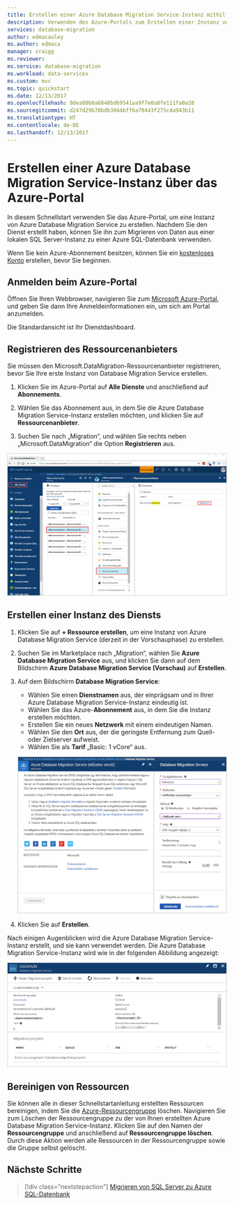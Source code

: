 ```yaml
---
title: Erstellen einer Azure Database Migration Service-Instanz mithilfe des Azure-Portals | Microsoft-Dokumentation
description: Verwenden des Azure-Portals zum Erstellen einer Instanz von Azure Database Migration Service
services: database-migration
author: edmacauley
ms.author: edmaca
manager: craigg
ms.reviewer: 
ms.service: database-migration
ms.workload: data-services
ms.custom: mvc
ms.topic: quickstart
ms.date: 12/13/2017
ms.openlocfilehash: 9dea80b0a6848bd69541aa9f7e0a0fe111fa0a28
ms.sourcegitcommit: d247d29b70bdb3044bff6a78443f275c4a943b11
ms.translationtype: HT
ms.contentlocale: de-DE
ms.lasthandoff: 12/13/2017
---
```

# <a name="create-an-instance-of-the-azure-database-migration-service-by-using-the-azure-portal"></a>Erstellen einer Azure Database Migration Service-Instanz über das Azure-Portal
In diesem Schnellstart verwenden Sie das Azure-Portal, um eine Instanz von Azure Database Migration Service zu erstellen.  Nachdem Sie den Dienst erstellt haben, können Sie ihn zum Migrieren von Daten aus einer lokalen SQL Server-Instanz zu einer Azure SQL-Datenbank verwenden.

Wenn Sie kein Azure-Abonnement besitzen, können Sie ein [kostenloses Konto](https://azure.microsoft.com/free/) erstellen, bevor Sie beginnen.

## <a name="log-in-to-the-azure-portal"></a>Anmelden beim Azure-Portal
Öffnen Sie Ihren Webbrowser, navigieren Sie zum [Microsoft Azure-Portal](https://portal.azure.com/), und geben Sie dann Ihre Anmeldeinformationen ein, um sich am Portal anzumelden.

Die Standardansicht ist Ihr Dienstdashboard.

## <a name="register-the-resource-provider"></a>Registrieren des Ressourcenanbieters
Sie müssen den Microsoft.DataMigration-Ressourcenanbieter registrieren, bevor Sie Ihre erste Instanz von Database Migration Service erstellen.

1. Klicken Sie im Azure-Portal auf **Alle Dienste** und anschließend auf **Abonnements**.

2. Wählen Sie das Abonnement aus, in dem Sie die Azure Database Migration Service-Instanz erstellen möchten, und klicken Sie auf **Ressourcenanbieter**.

3. Suchen Sie nach „Migration“, und wählen Sie rechts neben „Microsoft.DataMigration“ die Option **Registrieren** aus.

![Registrieren des Ressourcenanbieters](media/quickstart-create-data-migration-service-portal/dms-register-provider.png)

## <a name="create-an-instance-of-the-service"></a>Erstellen einer Instanz des Diensts
1. Klicken Sie auf **+ Ressource erstellen**, um eine Instanz von Azure Database Migration Service (derzeit in der Vorschauphase) zu erstellen.

2. Suchen Sie im Marketplace nach „Migration“, wählen Sie **Azure Database Migration Service** aus, und klicken Sie dann auf dem Bildschirm **Azure Database Migration Service (Vorschau)** auf **Erstellen**.

3. Auf dem Bildschirm **Database Migration Service**: 

    - Wählen Sie einen **Dienstnamen** aus, der einprägsam und in Ihrer Azure Database Migration Service-Instanz eindeutig ist.
    - Wählen Sie das Azure-**Abonnement** aus, in dem Sie die Instanz erstellen möchten.
    - Erstellen Sie ein neues **Netzwerk** mit einem eindeutigen Namen.
    - Wählen Sie den **Ort** aus, der die geringste Entfernung zum Quell- oder Zielserver aufweist.
    - Wählen Sie als **Tarif** „Basic: 1 vCore“ aus.

    ![Database Migration Service erstellen](media/quickstart-create-data-migration-service-portal/dms-create-service.png)
4. Klicken Sie auf **Erstellen**.

Nach einigen Augenblicken wird die Azure Database Migration Service-Instanz erstellt, und sie kann verwendet werden. Die Azure Database Migration Service-Instanz wird wie in der folgenden Abbildung angezeigt:

![Erstellte Migration Service-Instanz](media/quickstart-create-data-migration-service-portal/dms-service-created.png)

## <a name="clean-up-resources"></a>Bereinigen von Ressourcen
Sie können alle in dieser Schnellstartanleitung erstellten Ressourcen bereinigen, indem Sie die [Azure-Ressourcengruppe](../azure-resource-manager/resource-group-overview.md) löschen.  Navigieren Sie zum Löschen der Ressourcengruppe zu der von Ihnen erstellten Azure Database Migration Service-Instanz. Klicken Sie auf den Namen der **Ressourcengruppe** und anschließend auf **Ressourcengruppe löschen**.  Durch diese Aktion werden alle Ressourcen in der Ressourcengruppe sowie die Gruppe selbst gelöscht.

## <a name="next-steps"></a>Nächste Schritte
> [!div class="nextstepaction"]
> [Migrieren von SQL Server zu Azure SQL-Datenbank](tutorial-sql-server-to-azure-sql.md)